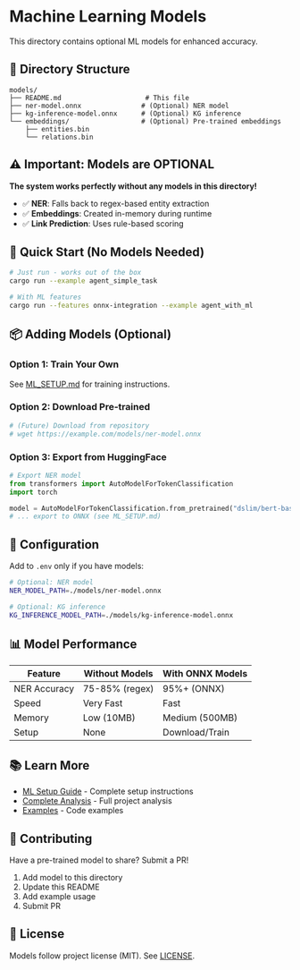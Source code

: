 # Machine Learning Models

This directory contains optional ML models for enhanced accuracy.

## 📁 Directory Structure

```
models/
├── README.md                     # This file
├── ner-model.onnx               # (Optional) NER model
├── kg-inference-model.onnx      # (Optional) KG inference
└── embeddings/                  # (Optional) Pre-trained embeddings
    ├── entities.bin
    └── relations.bin
```

## ⚠️ Important: Models are OPTIONAL

**The system works perfectly without any models in this directory!**

- ✅ **NER**: Falls back to regex-based entity extraction
- ✅ **Embeddings**: Created in-memory during runtime
- ✅ **Link Prediction**: Uses rule-based scoring

## 🚀 Quick Start (No Models Needed)

```bash
# Just run - works out of the box
cargo run --example agent_simple_task

# With ML features
cargo run --features onnx-integration --example agent_with_ml
```

## 📦 Adding Models (Optional)

### Option 1: Train Your Own

See [ML_SETUP.md](../docs/ML_SETUP.md) for training instructions.

### Option 2: Download Pre-trained

```bash
# (Future) Download from repository
# wget https://example.com/models/ner-model.onnx
```

### Option 3: Export from HuggingFace

```python
# Export NER model
from transformers import AutoModelForTokenClassification
import torch

model = AutoModelForTokenClassification.from_pretrained("dslim/bert-base-NER")
# ... export to ONNX (see ML_SETUP.md)
```

## 🔧 Configuration

Add to `.env` only if you have models:

```bash
# Optional: NER model
NER_MODEL_PATH=./models/ner-model.onnx

# Optional: KG inference
KG_INFERENCE_MODEL_PATH=./models/kg-inference-model.onnx
```

## 📊 Model Performance

| Feature | Without Models | With ONNX Models |
|---------|----------------|------------------|
| NER Accuracy | 75-85% (regex) | 95%+ (ONNX) |
| Speed | Very Fast | Fast |
| Memory | Low (10MB) | Medium (500MB) |
| Setup | None | Download/Train |

## 📚 Learn More

- [ML Setup Guide](../docs/ML_SETUP.md) - Complete setup instructions
- [Complete Analysis](../docs/COMPLETE_ANALYSIS.md) - Full project analysis
- [Examples](../examples/) - Code examples

## 🤝 Contributing

Have a pre-trained model to share? Submit a PR!

1. Add model to this directory
2. Update this README
3. Add example usage
4. Submit PR

## 📝 License

Models follow project license (MIT). See [LICENSE](../LICENSE).
